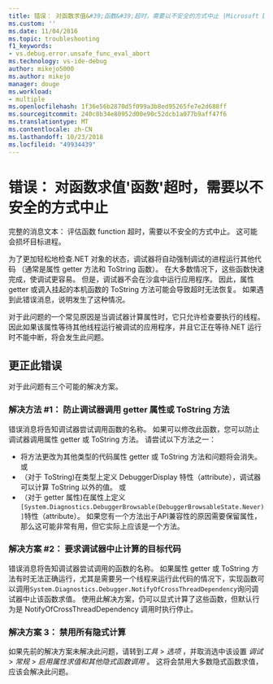 ```yaml
---
title: 错误： 对函数求值&#39;函数&#39;超时，需要以不安全的方式中止 |Microsoft Docs
ms.custom: ''
ms.date: 11/04/2016
ms.topic: troubleshooting
f1_keywords:
- vs.debug.error.unsafe_func_eval_abort
ms.technology: vs-ide-debug
author: mikejo5000
ms.author: mikejo
manager: douge
ms.workload:
- multiple
ms.openlocfilehash: 1f36e56b2870d5f099a3b8ed95265fe7e2d688ff
ms.sourcegitcommit: 240c8b34e80952d00e90c52dcb1a077b9aff47f6
ms.translationtype: MT
ms.contentlocale: zh-CN
ms.lasthandoff: 10/23/2018
ms.locfileid: "49934439"
---
```

# <a name="error-evaluating-the-function-39function39-timed-out-and-needed-to-be-aborted-in-an-unsafe-way"></a>错误： 对函数求值&#39;函数&#39;超时，需要以不安全的方式中止

完整的消息文本： 评估函数 function 超时，需要以不安全的方式中止。 这可能会损坏目标进程。 

为了更加轻松地检查.NET 对象的状态，调试器将自动强制调试的进程运行其他代码 （通常是属性 getter 方法和 ToString 函数）。 在大多数情况下，这些函数快速完成，使调试更容易。 但是，调试器不会在沙盒中运行应用程序。 因此，属性 getter 或调入挂起的本机函数的 ToString 方法可能会导致超时无法恢复。 如果遇到此错误消息，说明发生了这种情况。
 
对于此问题的一个常见原因是当调试器计算属性时，它只允许检查要执行的线程。 因此如果该属性等待其他线程运行被调试的应用程序，并且它正在等待.NET 运行时不能中断，将会发生此问题。
 
## <a name="to-correct-this-error"></a>更正此错误
 
对于此问题有三个可能的解决方案。
 
### <a name="solution-1-prevent-the-debugger-from-calling-the-getter-property-or-tostring-method"></a>解决方法 #1： 防止调试器调用 getter 属性或 ToString 方法
 
错误消息将告知调试器尝试调用函数的名称。 如果可以修改此函数，您可以防止调试器调用属性 getter 或 ToString 方法。 请尝试以下方法之一：
 
* 将方法更改为其他类型的代码属性 getter 或 ToString 方法和问题将会消失。
    或
* （对于 ToString)在类型上定义 DebuggerDisplay 特性（attribute），调试器可以计算 ToString 以外的值。
    或
* （对于 getter 属性)在属性上定义 `[System.Diagnostics.DebuggerBrowsable(DebuggerBrowsableState.Never)]`特性（attribute）。 如果您有一个方法出于API兼容性的原因需要保留属性，那么这可能非常有用，但它实际上应该是一个方法。
 
### <a name="solution-2-have-the-target-code-ask-the-debugger-to-abort-the-evaluation"></a>解决方案 #2： 要求调试器中止计算的目标代码
 
错误消息将告知调试器尝试调用的函数的名称。 如果属性 getter 或 ToString 方法有时无法正确运行，尤其是需要另一个线程来运行此代码的情况下，实现函数可以调用`System.Diagnostics.Debugger.NotifyOfCrossThreadDependency`询问调试器中止该函数求值。 使用此解决方案，仍可以显式计算了这些函数，但默认行为是 NotifyOfCrossThreadDependency 调用时执行停止。
 
### <a name="solution-3-disable-all-implicit-evaluation"></a>解决方案 3： 禁用所有隐式计算
 
如果先前的解决方案未解决此问题，请转到*工具* > *选项* ，并取消选中该设置 *调试* >  *常规* > *启用属性求值和其他隐式函数调用* 。 这将会禁用大多数隐式函数求值，应该会解决此问题。



  
